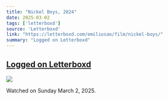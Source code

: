 ```yaml
---
title: "Nickel Boys, 2024"
date: 2025-03-02
tags: ['letterboxd']
source: 'Letterboxd'
link: "https://letterboxd.com/emiliosao/film/nickel-boys/"
summary: "Logged on Letterboxd"
---
```


## [Logged on Letterboxd](https://letterboxd.com/emiliosao/film/nickel-boys/)

<p><img src="https://a.ltrbxd.com/resized/film-poster/9/2/6/5/8/9/926589-nickel-boys-0-600-0-900-crop.jpg?v=c90912e607" /></p>
<p>Watched on Sunday March 2, 2025.</p>